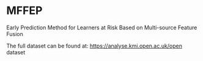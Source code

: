 # MFFEP
Early Prediction Method for Learners at Risk Based on Multi-source Feature Fusion

The full dataset can be found at: https://analyse.kmi.open.ac.uk/open dataset

